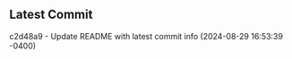 
## Latest Commit
c2d48a9 - Update README with latest commit info (2024-08-29 16:53:39 -0400) <Yunxi-Zhou>
